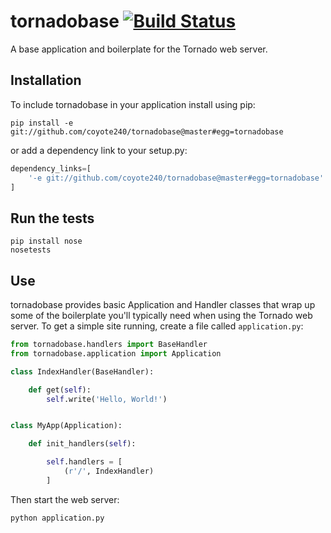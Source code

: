 # tornadobase [![Build Status](https://travis-ci.org/coyote240/tornadobase.svg?branch=master)](https://travis-ci.org/coyote240/tornadobase)

A base application and boilerplate for the Tornado web server.

## Installation

To include tornadobase in your application install using pip:

```
pip install -e git://github.com/coyote240/tornadobase@master#egg=tornadobase
```

or add a dependency link to your setup.py:

```python
dependency_links=[
    '-e git://github.com/coyote240/tornadobase@master#egg=tornadobase'
]
```

## Run the tests

    pip install nose
    nosetests

## Use

tornadobase provides basic Application and Handler classes that wrap up some of
the boilerplate you'll typically need when using the Tornado web server.  To get
a simple site running, create a file called `application.py`:

```python
from tornadobase.handlers import BaseHandler
from tornadobase.application import Application

class IndexHandler(BaseHandler):

    def get(self):
        self.write('Hello, World!')


class MyApp(Application):

    def init_handlers(self):

        self.handlers = [
            (r'/', IndexHandler)
        ]
```

Then start the web server:

```
python application.py
```
